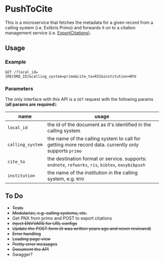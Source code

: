 # PushToCite

This is a microservice that fetches the metadata for a given record from a calling system (i.e. Exlibris Primo) and forwards it on to a citation management service (i.e. [ExportCitations](https://github.com/NYULibraries/export_citations)).

## Usage

### Example
```
GET /?local_id={RECORD_ID}&calling_system=primo&cite_to=RIS&institution=NYU
```

### Parameters

The only interface with this API is a `GET` request with the following params (**all params are required**):

|name|usage|
|----|-----|
| `local_id` | the id of the document as it's identified in the calling system |
| `calling_system` | the name of the calling system to call for getting more record data. currently only supports `primo` |
| `cite_to` | the destination format or service. supports: `endnote`, `refworks`, `ris`, `bibtex`, `easybibpush` |
| `institution` | the name of the institution in the calling system, e.g. `NYU` |


## To Do

- ~~Tests~~
- ~~Modularize, e.g. calling systems, etc.~~
- Get PNX from primo and POST to export citations
- ~~Inject ENVVARS for URL configs~~
- ~~Update the POST form (it was written years ago and never reviewed)~~
- ~~Error handling~~
- ~~Loading page view~~
- ~~Pretty error messages~~
- ~~Document the API~~
- Swagger?
